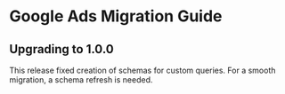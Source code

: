 # Google Ads Migration Guide

## Upgrading to 1.0.0

This release fixed creation of schemas for custom queries.
For a smooth migration, a schema refresh is needed.